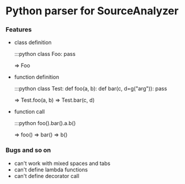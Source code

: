 Python parser for SourceAnalyzer
================================

### Features

* class definition
    
    :::python
    class Foo:
        pass

    => Foo

* function definition

    :::python
    class Test:
        def foo(a, b):
            def bar(c, d=g("arg")):
                pass

    => Test.foo(a, b)
    => Test.bar(c, d)
    

* function call

    :::python
    foo().bar().a.b()

    => foo()
    => bar()
    => b()

### Bugs and so on
* can't work with mixed spaces and tabs
* can't define lambda functions
* can't define decorator call